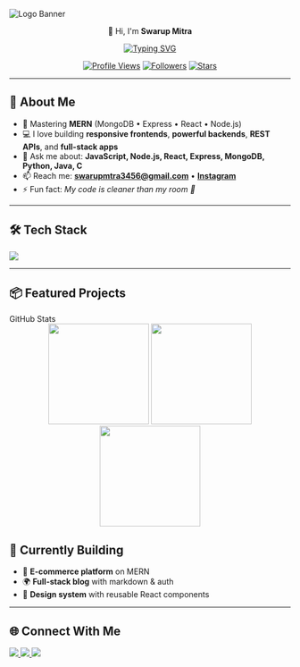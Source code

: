 ![Logo Banner](https://github.com/swarupcoding56/swarupcoding56/assets/150075661/11652be4-5ec0-4f26-a53c-e250af07acd0)

<div align="center">

👋 Hi, I'm **Swarup Mitra**

[![Typing SVG](https://readme-typing-svg.herokuapp.com?font=Fira+Code&weight=600&size=26&duration=2500&pause=800&color=4DD0E1&center=true&vCenter=true&width=900&lines=I+am+Swarup+Mitra;Full+Stack+Web+Developer;Python+Developer;Java+Developer;MERN+Stack+Enthusiast;Problem+Solver;Digital+Creator)](https://github.com/swarupcoding56)

<!-- “Reverse” feel: the typing image auto backspaces before the next line, mimicking reverse text animation -->

[![Profile Views](https://komarev.com/ghpvc/?username=swarupcoding56&label=Profile+Views&color=4dd0e1&style=flat)](https://github.com/swarupcoding56)
[![Followers](https://img.shields.io/github/followers/swarupcoding56?style=flat&color=4dd0e1)](https://github.com/swarupcoding56?tab=followers)
[![Stars](https://img.shields.io/github/stars/swarupcoding56?affiliations=OWNER%2CCOLLABORATOR&style=flat&color=4dd0e1)](https://github.com/swarupcoding56?tab=repositories)

</div>

---

## 🚀 About Me

- 🧠 Mastering **MERN** (MongoDB • Express • React • Node.js)  
- 💻 I love building **responsive frontends**, **powerful backends**, **REST APIs**, and **full-stack apps**  
- 💬 Ask me about: **JavaScript, Node.js, React, Express, MongoDB, Python, Java, C**  
- 📫 Reach me: **[swarupmtra3456@gmail.com](mailto:swarupmtra3456@gmail.com)** • **[Instagram](https://instagram.com/swarup3421)**  
- ⚡ Fun fact: *My code is cleaner than my room 🧹*

---

## 🛠️ Tech Stack

<p align="left">
  <img src="https://skillicons.dev/icons?i=html,css,js,ts,react,nextjs,redux,nodejs,express,mongodb,python,java,c,git,github,vscode,postman,vercel,netlify,linux,docker" />
</p>

---

## 📦 Featured Projects

<p align="left">
  <a href="https://github.com/swarupcoding56/SWARUP-CHATBOT">
  </a>
  <a href="https://github.com/swarupcoding56/portfolio">
  </a>
</p>

<p align="left">
  <a href="https://github.com/swarupcoding56/react-weather-app">
  </a>
</p>
 GitHub Stats

<div align="center">

<!-- Main Stats -->
<img src="https://github-readme-stats.vercel.app/api?username=swarupcoding56&show_icons=true&theme=tokyonight&hide_border=true" height="180em" />

<!-- Streak Stats -->
<img src="https://github-readme-streak-stats.herokuapp.com?user=swarupcoding56&theme=tokyonight&hide_border=true" height="180em" />

<!-- Top Languages -->
<img src="https://github-readme-stats.vercel.app/api/top-langs/?username=swarupcoding56&layout=compact&theme=tokyonight&hide_border=true" height="180em" />

</div>

## 🧠 Currently Building

- 🔁 **E-commerce platform** on MERN  
- 🌍 **Full-stack blog** with markdown & auth  
- 🎨 **Design system** with reusable React components

---

## 🌐 Connect With Me

<p align="left">
  <a href="mailto:swarupmtra3456@gmail.com">
    <img src="https://img.shields.io/badge/Email-swarupmtra3456%40gmail.com-1e293b?style=flat&logo=gmail" />
  </a>
  <a href="https://instagram.com/swarup3421" target="_blank">
    <img src="https://img.shields.io/badge/Instagram-@swarup3421-1e293b?style=flat&logo=instagram" />
  </a>
  <a href="https://github.com/swarupcoding56" target="_blank">
    <img src="https://img.shields.io/badge/GitHub-@swarupcoding56-1e293b?style=flat&logo=github" />
  </a>
</p>
